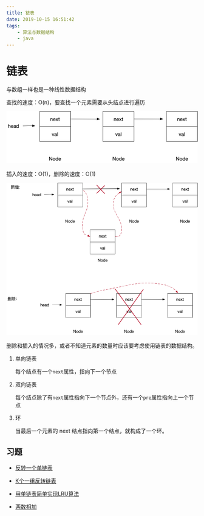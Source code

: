 ```yaml
---
title: 链表
date: 2019-10-15 16:51:42
tags: 
	- 算法与数据结构
	- java
---
```


# 链表

与数组一样也是一种线性数据结构

查找的速度：O(n)，要查找一个元素需要从头结点进行遍历

![链表](https://raw.githubusercontent.com/liunaijie/images/master/链表.png)

插入的速度：O(1)，删除的速度：O(1)

![](https://raw.githubusercontent.com/liunaijie/images/master/链表新增和删除元素.png)

删除和插入的情况多，或者不知道元素的数量时应该要考虑使用链表的数据结构。

1. 单向链表

    每个结点有一个`next`属性，指向下一个节点

2. 双向链表

    每个结点除了有`next`属性指向下一个节点外，还有一个`pre`属性指向上一个节点

3. 环

    当最后一个元素的 next 结点指向第一个结点，就构成了一个环。

## 习题

- [反转一个单链表](https://www.liunaijie.top/2019/11/24/LeetCode/反转一个单链表-LeetCode206/)
- [K个一组反转链表](https://www.liunaijie.top/2019/11/27/LeetCode/K个一组翻转链表-LeetCode25/)

- [用单链表简单实现LRU算法](https://www.liunaijie.top/2020/02/26/算法与数据结构/用单链表简单实现LRU算法)
- [两数相加](https://www.liunaijie.top/2019/08/20/LeetCode/两数相加-LeetCode2/)